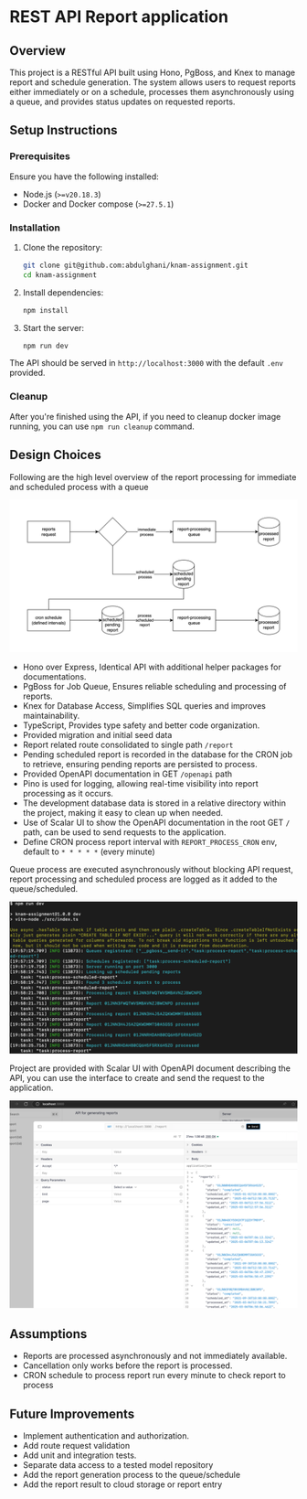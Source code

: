 # REST API Report application

## Overview
This project is a RESTful API built using Hono, PgBoss, and Knex to manage report and schedule generation. The system allows users to request reports either immediately or on a schedule, processes them asynchronously using a queue, and provides status updates on requested reports.

## Setup Instructions
### Prerequisites
Ensure you have the following installed:
- Node.js (`>=v20.18.3`)
- Docker and Docker compose (`>=27.5.1`)

### Installation
1. Clone the repository:
   ```sh
   git clone git@github.com:abdulghani/knam-assignment.git
   cd knam-assignment
   ```
2. Install dependencies:
   ```sh
   npm install
   ```
3. Start the server:
   ```sh
   npm run dev
   ```

The API should be served in `http://localhost:3000` with the default `.env` provided.

### Cleanup

After you're finished using the API, if you need to cleanup docker image running, you can use `npm run cleanup` command.

## Design Choices

Following are the high level overview of the report processing for immediate and scheduled process with a queue

![High level overview](./public/high-level-diagram.jpg)

- Hono over Express, Identical API with additional helper packages for documentations.
- PgBoss for Job Queue, Ensures reliable scheduling and processing of reports.
- Knex for Database Access, Simplifies SQL queries and improves maintainability.
- TypeScript, Provides type safety and better code organization.
- Provided migration and initial seed data
- Report related route consolidated to single path `/report`
- Pending scheduled report is recorded in the database for the CRON job to retrieve, ensuring pending reports are persisted to process.
- Provided OpenAPI documentation in GET `/openapi` path
- Pino is used for logging, allowing real-time visibility into report processing as it occurs.
- The development database data is stored in a relative directory within the project, making it easy to clean up when needed.
- Use of Scalar UI to show the OpenAPI documentation in the root GET `/` path, can be used to send requests to the application.
- Define CRON process report interval with `REPORT_PROCESS_CRON` env, default to `* * * * *` (every minute)

Queue process are executed asynchronously without blocking API request, report processing and scheduled process are logged as it added to the queue/scheduled.

![Log queue process](./public/queue-process.png)

Project are provided with Scalar UI with OpenAPI document describing the API, you can use the interface to create and send the request to the application.

![Scalar UI OpenAPI](./public/scalar-ui.png)

## Assumptions
- Reports are processed asynchronously and not immediately available.
- Cancellation only works before the report is processed.
- CRON schedule to process report run every minute to check report to process

## Future Improvements
- Implement authentication and authorization.
- Add route request validation
- Add unit and integration tests.
- Separate data access to a tested model repository
- Add the report generation process to the queue/schedule
- Add the report result to cloud storage or report entry

